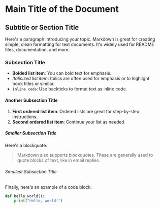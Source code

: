 # Main Title of the Document

## Subtitle or Section Title

Here's a paragraph introducing your topic. Markdown is great for creating simple, clean formatting for text documents. It's widely used for README files, documentation, and more.

### Subsection Title

- **Bolded list item**: You can bold text for emphasis.
- *Italicized list item*: Italics are often used for emphasis or to highlight book titles or similar.
- `Inline code`: Use backticks to format text as inline code.

#### Another Subsection Title

1. **First ordered list item**: Ordered lists are great for step-by-step instructions.
2. **Second ordered list item**: Continue your list as needed.

##### Smaller Subsection Title

Here's a blockquote:

> Markdown also supports blockquotes. These are generally used to quote blocks of text, like in email replies.

###### Smallest Subsection Title

Finally, here's an example of a code block:

```python
def hello_world():
    print("Hello, world!")